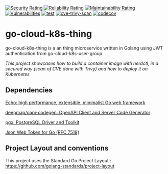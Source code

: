 [![Security Rating](https://sonarcloud.io/api/project_badges/measure?project=lao-tseu-is-alive_go-cloud-k8s-thing&metric=security_rating)](https://sonarcloud.io/summary/new_code?id=lao-tseu-is-alive_go-cloud-k8s-thing)
[![Reliability Rating](https://sonarcloud.io/api/project_badges/measure?project=lao-tseu-is-alive_go-cloud-k8s-thing&metric=reliability_rating)](https://sonarcloud.io/summary/new_code?id=lao-tseu-is-alive_go-cloud-k8s-thing)
[![Maintainability Rating](https://sonarcloud.io/api/project_badges/measure?project=lao-tseu-is-alive_go-cloud-k8s-thing&metric=sqale_rating)](https://sonarcloud.io/summary/new_code?id=lao-tseu-is-alive_go-cloud-k8s-thing) [![Vulnerabilities](https://sonarcloud.io/api/project_badges/measure?project=lao-tseu-is-alive_go-cloud-k8s-thing&metric=vulnerabilities)](https://sonarcloud.io/summary/new_code?id=lao-tseu-is-alive_go-cloud-k8s-thing)
[![test](https://github.com/lao-tseu-is-alive/go-cloud-k8s-thing/actions/workflows/test.yml/badge.svg)](https://github.com/lao-tseu-is-alive/go-cloud-k8s-thing/actions/workflows/test.yml)
[![cve-trivy-scan](https://github.com/lao-tseu-is-alive/go-cloud-k8s-thing/actions/workflows/cve-trivy-scan.yml/badge.svg)](https://github.com/lao-tseu-is-alive/go-cloud-k8s-thing/actions/workflows/cve-trivy-scan.yml)
[![codecov](https://codecov.io/gh/lao-tseu-is-alive/go-cloud-k8s-thing/branch/main/graph/badge.svg?token=02AHW79CES)](https://codecov.io/gh/lao-tseu-is-alive/go-cloud-k8s-thing)
# go-cloud-k8s-thing
go-cloud-k8s-thing  is a an thing  microservice written in Golang using JWT authentication from  go-cloud-k8s-user-group. 

_This project showcases how to build a container image with nerdctl, in a secured way (scan of CVE done with Trivy) and how to deploy it on Kubernetes_


## Dependencies
[Echo: high performance, extensible, minimalist Go web framework](https://echo.labstack.com/)

[deepmap/oapi-codegen: OpenAPI Client and Server Code Generator](https://github.com/deepmap/oapi-codegen)

[pgx: PostgreSQL Driver and Toolkit](https://pkg.go.dev/github.com/jackc/pgx)

[Json Web Token for Go (RFC 7519)](https://github.com/cristalhq/jwt)


## Project Layout and conventions
This project uses the Standard Go Project Layout : https://github.com/golang-standards/project-layout
